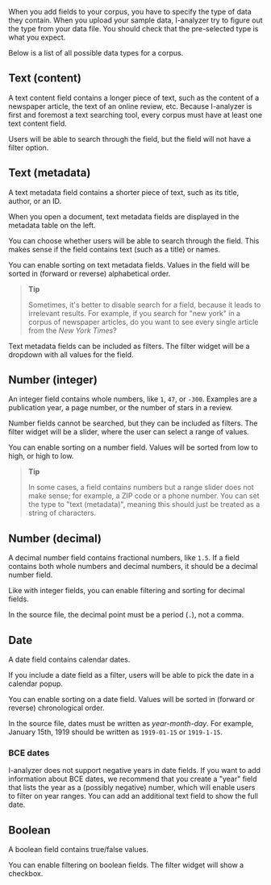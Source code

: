 When you add fields to your corpus, you have to specify the type of data they contain. When you upload your sample data, I-analyzer try to figure out the type from your data file. You should check that the pre-selected type is what you expect.

Below is a list of all possible data types for a corpus.

## Text (content)

A text content field contains a longer piece of text, such as the content of a newspaper article, the text of an online review, etc. Because I-analyzer is first and foremost a text searching tool, every corpus must have at least one text content field.

Users will be able to search  through the field, but the field will not have a filter option.


## Text (metadata)

A text metadata field contains a shorter piece of text, such as its title, author, or an ID.

When you open a document, text metadata fields are displayed in the metadata table on the left.

You can choose whether users will be able to search through the field. This makes sense if the field contains text (such as a title) or names.

You can enable sorting on text metadata fields. Values in the field will be sorted in (forward or reverse) alphabetical order.

> **Tip**
>
> Sometimes, it's better to disable search for a field, because it leads to irrelevant results. For example, if you search for "new york" in a corpus of newspaper articles, do you want to see every single article from the *New York Times*?

Text metadata fields can be included as filters. The filter widget will be a dropdown with all values for the field.

## Number (integer)

An integer field contains whole numbers, like `1`, `47`, or `-300`. Examples are a publication year, a page number, or the number of stars in a review.

Number fields cannot be searched, but they can be included as filters. The filter widget will be a slider, where the user can select a range of values.

You can enable sorting on a number field. Values will be sorted from low to high, or high to low.

> **Tip**
>
> In some cases, a field contains numbers but a range slider does not make sense; for example, a ZIP code or a phone number. You can set the type to "text (metadata)", meaning this should just be treated as a string of characters.

## Number (decimal)

A decimal number field contains fractional numbers, like `1.5`. If a field contains both whole numbers and decimal numbers, it should be a decimal number field.

Like with integer fields, you can enable filtering and sorting for decimal fields.

In the source file, the decimal point must be a period (`.`), not a comma.

## Date

A date field contains calendar dates.

If you include a date field as a filter, users will be able to pick the date in a calendar popup.

You can enable sorting on a date field. Values will be sorted in (forward or reverse) chronological order.

In the source file, dates must be written as *year-month-day*. For example, January 15th, 1919 should be written as `1919-01-15` or `1919-1-15`.

### BCE dates

I-analyzer does not support negative years in date fields. If you want to add information about BCE dates, we recommend that you create a "year" field that lists the year as a (possibly negative) number, which will enable users to filter on year ranges. You can add an additional text field to show the full date.

## Boolean

A boolean field contains true/false values.

You can enable filtering on boolean fields. The filter widget will show a checkbox.

